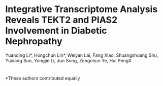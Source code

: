 # Integrative Transcriptome Analysis Reveals TEKT2 and PIAS2 Involvement in Diabetic Nephropathy
Yuanqing Li*,  Hongchun Lin*, Weiyan Lai, Fang Xiao, Shuangshuang Shu, Yuxiang Sun, Yongjie Li, Jun Song, Zengchun Ye, Hui Peng#
#
*These authors contributed equally
